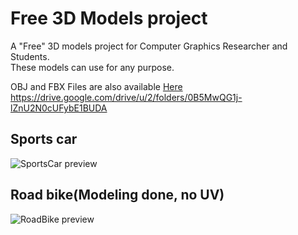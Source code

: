 # Free 3D Models project

A "Free" 3D models project for Computer Graphics Researcher and Students.  
These models can use for any purpose.

OBJ and FBX Files are also available [Here](https://drive.google.com/drive/u/2/folders/0B5MwQG1j-lZnU2N0cUFybE1BUDA)
https://drive.google.com/drive/u/2/folders/0B5MwQG1j-lZnU2N0cUFybE1BUDA  

## Sports car
![SportsCar preview](https://raw.githubusercontent.com/MirageYM/3DModels/master/SportCarPreview.jpg)  

## Road bike(Modeling done, no UV)
![RoadBike preview](https://raw.githubusercontent.com/MirageYM/3DModels/master/RoadBikePreview.jpg)  

